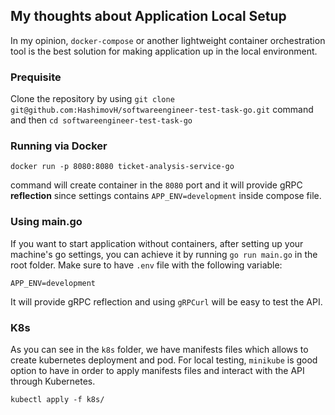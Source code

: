 ## My thoughts about Application Local Setup

In my opinion, `docker-compose` or another lightweight container orchestration tool is the best solution for making application up in the local environment.

### Prequisite
Clone the repository by using `git clone git@github.com:HashimovH/softwareengineer-test-task-go.git` command and then `cd softwareengineer-test-task-go`

### Running via Docker
```
docker run -p 8080:8080 ticket-analysis-service-go
```

command will create container in the `8080` port and it will provide gRPC **reflection** since settings contains `APP_ENV=development` inside compose file.


### Using main.go

If you want to start application without containers, after setting up your machine's go settings, you can achieve it by running `go run main.go` in the root folder. Make sure to have `.env` file with the following variable:
```
APP_ENV=development
```

It will provide gRPC reflection and using `gRPCurl` will be easy to test the API.

### K8s
As you can see in the `k8s` folder, we have manifests files which allows to create kubernetes deployment and pod. For local testing, `minikube` is good option to have in order to apply manifests files and interact with the API through Kubernetes.
```
kubectl apply -f k8s/
```